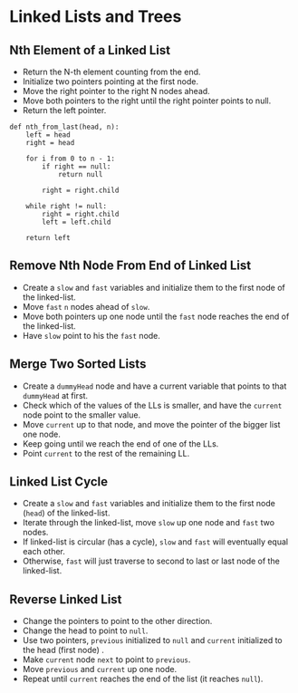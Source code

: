 # Linked Lists and Trees

## Nth Element of a Linked List

* Return the N-th element counting from the end.
* Initialize two pointers pointing at the first node.
* Move the right pointer to the right N nodes ahead.
* Move both pointers to the right until the right pointer points to null.
* Return the left pointer.

```
def nth_from_last(head, n):
    left = head
    right = head

    for i from 0 to n - 1:
        if right == null:
            return null

        right = right.child

    while right != null:
        right = right.child
        left = left.child

    return left
```

## Remove Nth Node From End of Linked List

* Create a `slow` and `fast` variables and initialize them to the first node of the linked-list.
* Move `fast` `n` nodes ahead of `slow`.
* Move both pointers up one node until the `fast` node reaches the end of the linked-list.
* Have `slow` point to his the `fast` node.

## Merge Two Sorted Lists

* Create a `dummyHead` node and have a current variable that points to that `dummyHead` at first.
* Check which of the values of the LLs is smaller, and have the `current` node point to the smaller value.
* Move `current` up to that node, and move the pointer of the bigger list one node.
* Keep going until we reach the end of one of the LLs.
* Point `current` to the rest of the remaining LL.

## Linked List Cycle

* Create a `slow` and `fast` variables and initialize them to the first node (`head`) of the linked-list.
* Iterate through the linked-list, move `slow` up one node and `fast` two nodes.
* If linked-list is circular (has a cycle), `slow` and `fast` will eventually equal each other.
* Otherwise, `fast` will just traverse to second to last or last node of the linked-list.

## Reverse Linked List

* Change the pointers to point to the other direction.
* Change the head to point to `null`.
* Use two pointers, `previous` initialized to `null` and `current` initialized to the head (first node) .
* Make `current` node `next` to point to `previous`.
* Move `previous` and `current` up one node.
* Repeat until `current` reaches the end of the list (it reaches `null`).
